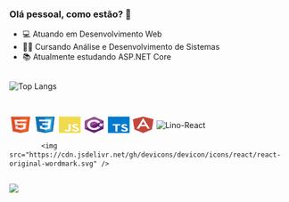 ### Olá pessoal, como estão? 👋
- 💻 Atuando em Desenvolvimento Web
- 👨‍💻 Cursando Análise e Desenvolvimento de Sistemas
- 📚 Atualmente estudando ASP.NET Core
##
<!-- ![Anurag's GitHub stats](https://github-readme-stats.vercel.app/api?username=linoclassic&show_icons=true&theme=radical) -->

![Top Langs](https://github-readme-stats.vercel.app/api/top-langs/?username=linoclassic&layout=compact&theme=radical&size_weight=2)

##


<div style="display: inline_block"><br>
  <img align="center" alt="Lino-HTML" height="30" width="40" src="https://raw.githubusercontent.com/devicons/devicon/master/icons/html5/html5-original.svg">
  <img align="center" alt="Lino-CSS" height="30" width="40" src="https://raw.githubusercontent.com/devicons/devicon/master/icons/css3/css3-original.svg">
  <img align="center" alt="Lino-Js" height="30" width="40" src="https://raw.githubusercontent.com/devicons/devicon/master/icons/javascript/javascript-plain.svg">
  <img align="center" alt="Lino-Csharp" height="30" width="40" src="https://raw.githubusercontent.com/devicons/devicon/master/icons/csharp/csharp-original.svg">
  <img align="center" alt="Lino-Ts" height="30" width="40" src="https://raw.githubusercontent.com/devicons/devicon/master/icons/typescript/typescript-plain.svg">
  <img align="center" alt="Lino-Angular" height="30" width="40" src="https://raw.githubusercontent.com/devicons/devicon/master/icons/angularjs/angularjs-plain.svg">
  <img align="center" alt="Lino-React" height="30" width="40" src="[https://raw.githubusercontent.com/devicons/devicon/master/icons/reactjs/reactjs-plain.svg](https://cdn.jsdelivr.net/gh/devicons/devicon/icons/react/react-original-wordmark.svg)">
  
            <img src="https://cdn.jsdelivr.net/gh/devicons/devicon/icons/react/react-original-wordmark.svg" />
          
</div>

##
<div>
  <a href="https://www.linkedin.com/in/linoclassic38" target="_blank"><img src="https://img.shields.io/badge/-LinkedIn-%230077B5?style=for-the-badge&logo=linkedin&logoColor=white" target="_blank"></a> 

</div>



<!--

- 🔭 I’m currently working on ...
- 🌱 I’m currently learning ...
- 👯 I’m looking to collaborate on ...
- 🤔 I’m looking for help with ...
- 💬 Ask me about ...
- 📫 How to reach me: ...
- 😄 Pronouns: ...
- ⚡ Fun fact: ...
-->
